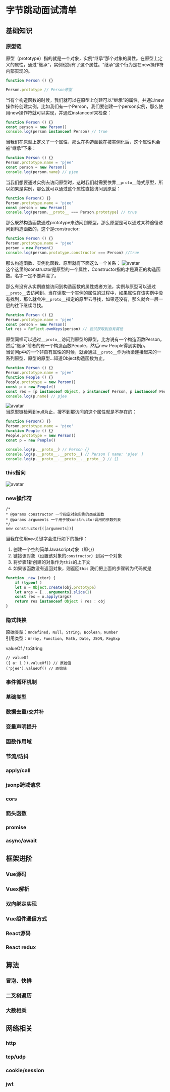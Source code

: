 # 字节跳动面试清单

## 基础知识

### 原型链
原型（prototype）指的就是一个对象，实例“继承”那个对象的属性。在原型上定义的属性，通过“继承”，实例也拥有了这个属性。“继承”这个行为是在new操作符内部实现的。
```js
function Person () {}

Person.prototype // Person原型
```
当有个构造函数的时候，我们就可以在原型上创建可以“继承”的属性，并通过new操作符创建实例，比如我们有一个Person，我们要创建一个person实例，那么使用new操作符就可以实现，并通过instanceof来检查：
```js
function Person () {}
const person = new Person()
console.log(person instanceof Person) // true
```
当我们在原型上定义了一个属性，那么在构造函数在被实例化后，这个属性也会被“继承”下来：
```js
function Person () {}
Person.prototype.name = 'pjee'
const person = new Person()
console.log(person.name) // pjee
```
当我们想要通过实例去访问原型时，这时我们就需要依靠`__proto__`隐式原型，所以如果是实例，那么就可以通过这个属性直接访问到原型：
```js
function Person() {}
Person.prototype.name = 'pjee'
const person = new Person()
console.log(person.__proto__ === Person.prototype) // true
```
那么既然构造函数通过prototype来访问到原型，那么原型是可以通过某种途径访问到构造函数的，这个是constructor:
```js
function Person () {}
Person.prototype.name = 'pjee'
person = new Person()
console.log(person.prototype.constructor === Person) //true
```
那么构造函数、实例化函数、原型就有下面这么一个关系：
![avatar](https://user-gold-cdn.xitu.io/2019/3/14/1697caac2a745a9e?imageView2/0/w/1280/h/960/format/webp/ignore-error/1)  
这个这里的constructor是原型的一个属性，Constructor指的才是真正的构造函数。名字一定不要弄混了。

那么有没有从实例直接访问到构造函数的属性或者方法，实例与原型可以通过`__proto__`去访问到。当在读取一个实例的属性的过程中，如果属性在该实例中没有找到，那么就会冲`__proto__`指定的原型去寻找，如果还没有，那么就会一层一层的往下继续寻找。
```js
function Person () {}
Person.prototype.name = 'pjee'
const person = new Person()
let res = Reflect.ownKeys(person) // 尝试获取到自有属性
```
原型同样可以通过`__proto__`访问到原型的原型，比方说有一个构造函数Person，然后“继承”前者的有一个构造函数People，然后new People得到实例p。  
当访问p中的一个非自有属性的时候，就会通过`__proto__`作为桥梁连接起来的一系列原型、原型的原型...知道Object构造函数为止。
```js
function Person () {}
Person.prototype.name = 'pjee'
function People () {}
People.prototype = new Person()
const p = new People()
const res = [p instanceof Object, p instanceof Person, p instanceof People] // true true true
console.log(p.name) // pjee
```
![avatar](https://user-gold-cdn.xitu.io/2019/3/14/1697caac6f1e804c?imageView2/0/w/1280/h/960/format/webp/ignore-error/1)    
当原型链检索到null为止，搜不到那访问的这个属性就是不存在的：
```js
function Person() {}
Person.prototype.name = 'pjee'
function People () {}
People.prototype = new Person()
const p = new People()

console.log(p.__proto__) // Person {}
console.log(p.__proto__.__proto__) // Person { name: 'pjee' }
console.log(p.__proto__.__proto__.__proto__) // {}
```
### this指向
![avatar](https://user-gold-cdn.xitu.io/2019/9/12/16d248eee996d61e?imageView2/0/w/1280/h/960/format/webp/ignore-error/1)    
### new操作符
```
/*
* @params constructor 一个指定对象实例的类或函数
* @params arguments 一个用于被constructor调用的参数列表
*/
new constructor[([arguments])]
```
当我在使用`new`关键字会进行如下的操作：
1. 创建一个空的简单Javascript对象（即`{}`）
2. 链接该对象（设置该对象的`constructor`）到另一个对象
3. 将步骤1新创建的对象作为`this`的上下文
4. 如果该函数没有返回对象，则返回`this`
我们把上面的步骤转为代码就是
```js
function _new (ctor) {
    if (typeof )
    let o = Object.create(obj.prototype)
    let args = [...arguments].slice(1)
    const res = o.apply(args)
    return res instanceof Object ? res : obj
}
```
### 隐式转换
原始类型：`Undefined`，`Null`，`String`，`Boolean`，`Number`  
引用类型：`Array`，`Function`，`Math`，`Date`，`JSON`，`RegExp` 

valueOf / toString
```
// valueOf
({ a: 1 }).valueOf() // 原始值
('pjee').valueOf() // 原始值
```
### 事件循环机制

### 基础类型

### 数据去重/交并补

### 变量声明提升

### 函数作用域

### 节流/防抖

### apply/call

### jsonp跨域请求

### cors

### 箭头函数

### promise

### async/await

## 框架进阶

### Vue源码

### Vuex解析

### 双向绑定实现

### Vue组件通信方式

### React源码

### React redux

## 算法

### 冒泡、快排

### 二叉树遍历

### 大数相乘

## 网络相关

### http

### tcp/udp

### cookie/session

### jwt